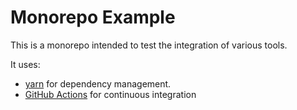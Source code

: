 # Monorepo Example

This is a monorepo intended to test the integration of various tools. 

It uses:

 - [yarn](https://yarnpkg.com) for dependency management.
 - [GitHub Actions](https://docs.github.com/en/actions) for continuous
   integration
